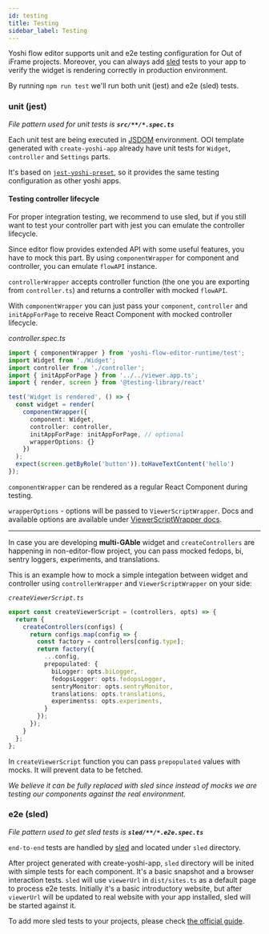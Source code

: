 ```yaml
---
id: testing
title: Testing
sidebar_label: Testing
---
```


Yoshi flow editor supports unit and e2e testing configuration for Out of iFrame projects. Moreover, you can always add [sled](https://wix-private.github.io/sled/) tests to your app to verify the widget is rendering correctly in production environment.

By running `npm run test` we'll run both unit (jest) and e2e (sled) tests.

### unit (jest)
*File pattern used for unit tests is **`src/**/*.spec.ts`***

Each unit test are being executed in [JSDOM](https://github.com/jsdom/jsdom) environment.
OOI template generated with `create-yoshi-app` already have unit tests for `Widget`, `controller` and `Settings` parts.

It's based on [`jest-yoshi-preset`](https://bo.wix.com/pages/yoshi/docs/jest-yoshi-preset), so it provides the same testing configuration as other yoshi apps.

#### Testing controller lifecycle
For proper integration testing, we recommend to use sled, but if you still want to test your controller part with jest you can emulate the controller lifecycle.

Since editor flow provides extended API with some useful features, you have to mock this part.
By using `componentWrapper` for component and controller, you can emulate `flowAPI` instance.

`controllerWrapper` accepts controller function (the one you are exporting from `controller.ts`) and returns a controller with mocked `flowAPI`.

With `componentWrapper` you can just pass your `component`, `controller` and `initAppForPage` to receive React Component with mocked controller lifecycle.

_controller.spec.ts_
```ts
import { componentWrapper } from 'yoshi-flow-editor-runtime/test';
import Widget from './Widget';
import controller from './controller';
import { initAppForPage } from '../../viewer.app.ts';
import { render, screen } from '@testing-library/react'

test('Widget is rendered', () => {
  const widget = render(
    componentWrapper({
      component: Widget,
      controller: controller,
      initAppForPage: initAppForPage, // optional
      wrapperOptions: {}
    })
  );
  expect(screen.getByRole('button')).toHaveTextContent('hello')
});
```
`componentWrapper` can be rendered as a regular React Component during testing.

`wrapperOptions` - options will be passed to `ViewerScriptWrapper`.  Docs and available options are available under [ViewerScriptWrapper docs](https://github.com/wix-private/native-components-infra#viewerscriptwrapper).

---

In case you are developing **multi-GAble** widget and `createControllers` are happening in non-editor-flow project, you can pass mocked fedops, bi, sentry loggers, experiments, and translations.

This is an example how to mock a simple integation between widget and controller using `controllerWrapper` and `ViewerScriptWrapper` on your side:

*`createViewerScript.ts`*
```ts
export const createViewerScript = (controllers, opts) => {
  return {
    createControllers(configs) {
      return configs.map(config => {
        const factory = controllers[config.type];
        return factory({
          ...config,
          prepopulated: {
            biLogger: opts.biLogger,
            fedopsLogger: opts.fedopsLogger,
            sentryMonitor: opts.sentryMonitor,
            translations: opts.translations,
            experimentss: opts.experiments,
          }
        });
      });
    }
  };
};
```
In `createViewerScript` function you can pass `prepopulated` values with mocks. It will prevent data to be fetched.

*We believe it can be fully replaced with sled since instead of mocks we are testing our components against the real environment.*

### e2e (sled)
*File pattern used to get sled tests is **`sled/**/*.e2e.spec.ts`***

`end-to-end` tests are handled by [sled](https://wix-private.github.io/sled/) and located under `sled` directory.

After project generated with create-yoshi-app, `sled` directory will be inited with simple tests for each component. It's a basic snapshot and a browser interaction tests.
`sled` will use `viewerUrl` in `dist/sites.ts` as a default page to process e2e tests. Initially it's a basic introductory website, but after `viewerUrl` will be updated to real website with your app installed, sled will be started against it.

To add more sled tests to your projects, please check [the official guide](https://wix-private.github.io/sled/docs/quick-start).
